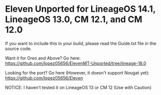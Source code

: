 # Eleven Unported for LineageOS 14.1, LineageOS 13.0, CM 12.1, and CM 12.0
If you want to include this in your build, please read the Guide.txt file in the source code.

Want it for Oreo and Above? Go here: https://github.com/lopez05656/ElevenMT-Unported/tree/lineage-18.0

Looking for the port? Go here (However, it doesn't support Nougat yet): https://github.com/lopez05656/Eleven

NOTICE: I haven't tested it on LineageOS 13 or CM 12 (Use with Caution)
